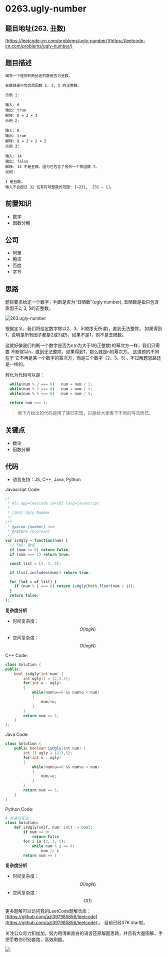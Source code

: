 # 0263.ugly-number

## 题目地址\(263. 丑数\)

[https://leetcode-cn.com/problems/ugly-number/](https://leetcode-cn.com/problems/ugly-number/)

## 题目描述

```text
编写一个程序判断给定的数是否为丑数。

丑数就是只包含质因数 2, 3, 5 的正整数。

示例 1:

输入: 6
输出: true
解释: 6 = 2 × 3
示例 2:

输入: 8
输出: true
解释: 8 = 2 × 2 × 2
示例 3:

输入: 14
输出: false 
解释: 14 不是丑数，因为它包含了另外一个质因数 7。
说明：

1 是丑数。
输入不会超过 32 位有符号整数的范围: [−231,  231 − 1]。
```

## 前置知识

* 数学
* 因数分解

## 公司

* 阿里
* 腾讯
* 百度
* 字节

## 思路

题目要求给定一个数字，判断是否为“丑陋数”\(ugly number\), 丑陋数是指只包含质因子2, 3, 5的正整数。

![263.ugly-number](https://tva1.sinaimg.cn/large/007S8ZIlly1ghltxf68kej30hh09fdgd.jpg)

根据定义，我们将给定数字除以2、3、5\(顺序无所谓\)，直到无法整除。 如果得到1，说明是所有因子都是2或3或5，如果不是1，则不是丑陋数。

这就好像我们判断一个数字是否为n\(n为大于1的正整数\)的幂次方一样，我们只需要 不断除以n，直到无法整除，如果得到1，那么就是n的幂次方。 这道题的不同在于 它不再是某一个数字的幂次方，而是三个数字（2，3，5），不过解题思路还是一样的。

转化为代码可以是：

```javascript
  while(num % 2 === 0)   num = num / 2;
  while(num % 3 === 0)   num = num / 3;
  while(num % 5 === 0)   num = num / 5;

  return num === 1;
```

> 我下方给出的代码是用了递归实现，只是给大家看下不同的写法而已。

## 关键点

* 数论
* 因数分解

## 代码

* 语言支持：JS, C++, Java, Python

Javascript Code:

```javascript
/*
 * @lc app=leetcode id=263 lang=javascript
 *
 * [263] Ugly Number
 */
/**
 * @param {number} num
 * @return {boolean}
 */
var isUgly = function(num) {
  // TAG: 数论
  if (num <= 0) return false;
  if (num === 1) return true;

  const list = [2, 3, 5];

  if (list.includes(num)) return true;

  for (let i of list) {
    if (num % i === 0) return isUgly(Math.floor(num / i));
  }
  return false;
};
```

**复杂度分析**

* 时间复杂度：$$O(logN)$$
* 空间复杂度：$$O(logN)$$

C++ Code:

```cpp
class Solution {
public:
    bool isUgly(int num) {
        int ugly[] = {2,3,5};
        for(int u : ugly)
        {
            while(num%u==0 && num%u < num)
            {
                num/=u;
            }
        }
        return num == 1;
    }
};
```

Java Code:

```java
class Solution {
    public boolean isUgly(int num) {
        int [] ugly = {2,3,5};
        for(int u : ugly)
        {
            while(num%u==0 && num%u < num)
            {
                num/=u;
            }
        }
        return num == 1;
    }
}
```

Python Code:

```python
# 非递归写法
class Solution:
    def isUgly(self, num: int) -> bool:
        if num <= 0:
            return False
        for i in (2, 3, 5):
            while num % i == 0:
                num /= i
        return num == 1
```

**复杂度分析**

* 时间复杂度：$$O(logN)$$
* 空间复杂度：$$O(1)$$

更多题解可以访问我的LeetCode题解仓库：[https://github.com/azl397985856/leetcode](https://github.com/azl397985856/leetcode) 。 目前已经37K star啦。

关注公众号力扣加加，努力用清晰直白的语言还原解题思路，并且有大量图解，手把手教你识别套路，高效刷题。

![](https://tva1.sinaimg.cn/large/007S8ZIlly1gfcuzagjalj30p00dwabs.jpg)


